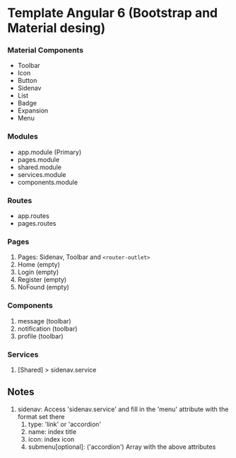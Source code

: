 # Template Angular 6 (Bootstrap and Material desing)

### Material Components
* Toolbar
* Icon
* Button
* Sidenav
* List
* Badge
* Expansion
* Menu

### Modules
* app.module (Primary)
* pages.module
* shared.module
* services.module
* components.module

### Routes
* app.routes
* pages.routes

### Pages
1. Pages: Sidenav, Toolbar and ```<router-outlet>```
2. Home (empty)
3. Login (empty)
4. Register (empty)
5. NoFound (empty)

### Components
1. message (toolbar)
2. notification (toolbar)
3. profile (toolbar)

### Services
1. [Shared] > sidenav.service


## Notes
1. sidenav: Access 'sidenav.service' and fill in the 'menu' attribute with the format set there
    1. type: 'link' or 'accordion'
    2. name: index title
    3. icon: index icon
    4. submenu[optional]: ('accordion') Array with the above attributes




